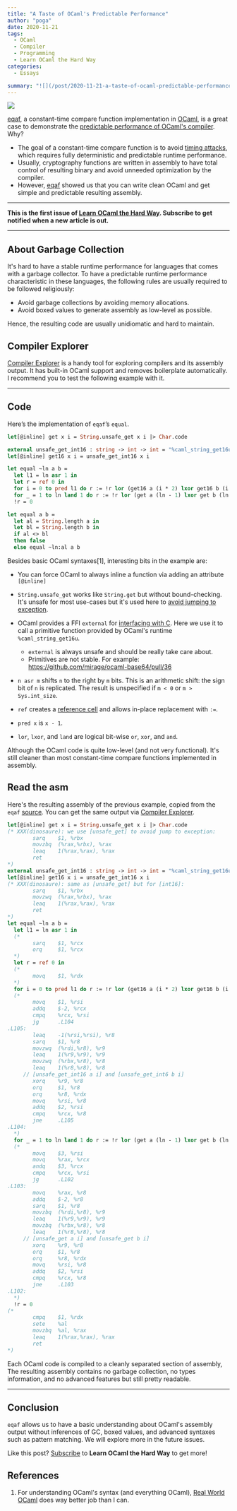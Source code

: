 ```yaml
---
title: "A Taste of OCaml's Predictable Performance"
author: "poga"
date: 2020-11-21
tags:
  - OCaml
  - Compiler
  - Programming
  - Learn OCaml the Hard Way
categories:
  - Essays

summary: "![](/post/2020-11-21-a-taste-of-ocaml-predictable-performance/colour-logo.png) [eqaf](https://github.com/mirage/eqaf), a constant-time compare function implementation in [OCaml](https://ocaml.org/), is a great case to demonstrate the [predictable performance of OCaml's compiler](https://signalsandthreads.com/language-design/#0008401). Why?"
---
```


![](/post/2020-11-21-a-taste-of-ocaml-predictable-performance/colour-logo.png)

[eqaf](https://github.com/mirage/eqaf), a constant-time compare function implementation in [OCaml](https://ocaml.org/), is a great case to demonstrate the [predictable performance of OCaml's compiler](https://signalsandthreads.com/language-design/#0008401). Why?

- The goal of a constant-time compare function is to avoid [timing attacks](https://en.wikipedia.org/wiki/Timing_attack), which requires fully deterministic and predictable runtime performance.
- Usually, cryptography functions are written in assembly to have total control of resulting binary and avoid unneeded optimization by the compiler.
- However, [eqaf](https://github.com/mirage/eqaf) showed us that you can write clean OCaml and get simple and predictable resulting assembly.

---

**This is the first issue of [Learn OCaml the Hard Way](https://learnocamlthehardway.substack.com/welcome). Subscribe to get notified when a new article is out.**

---

## About Garbage Collection

It's hard to have a stable runtime performance for languages that comes with a garbage collector. To have a predictable runtime performance characteristic in these languages, the following rules are usually required to be followed religiously:

- Avoid garbage collections by avoiding memory allocations.
- Avoid boxed values to generate assembly as low-level as possible.

Hence, the resulting code are usually unidiomatic and hard to maintain.

## Compiler Explorer

[Compiler Explorer](https://godbolt.org) is a handy tool for exploring compilers and its assembly output. It has built-in OCaml support and removes boilerplate automatically. I recommend you to test the following example with it.

---

## Code

Here’s the implementation of `eqaf`’s `equal`.

```ocaml
let[@inline] get x i = String.unsafe_get x i |> Char.code

external unsafe_get_int16 : string -> int -> int = "%caml_string_get16u"
let[@inline] get16 x i = unsafe_get_int16 x i

let equal ~ln a b =
  let l1 = ln asr 1 in
  let r = ref 0 in
  for i = 0 to pred l1 do r := !r lor (get16 a (i * 2) lxor get16 b (i * 2)) done ;
  for _ = 1 to ln land 1 do r := !r lor (get a (ln - 1) lxor get b (ln - 1)) done ;
  !r = 0

let equal a b =
  let al = String.length a in
  let bl = String.length b in
  if al <> bl
  then false
  else equal ~ln:al a b
```

Besides basic OCaml syntaxes[1], interesting bits in the example are:

- You can force OCaml to always inline a function via adding an attribute `[@inline]`
- `String.unsafe_get` works like `String.get` but without bound-checking. It's unsafe for most use-cases but it's used here to [avoid jumping to exception](https://github.com/mirage/eqaf/blob/master/lib/eqaf.ml#L3).
- OCaml provides a FFI `external` for [interfacing with C](https://caml.inria.fr/pub/docs/manual-ocaml/intfc.html). Here we use it to call a primitive function provided by OCaml's runtime `%caml_string_get16u`.

  - `external` is always unsafe and should be really take care about.
  - Primitives are not stable. For example: https://github.com/mirage/ocaml-base64/pull/36

- `n asr m` shifts `n` to the right by `m` bits. This is an arithmetic shift: the sign bit of `n` is replicated. The result is unspecified if `m < 0` or `m > Sys.int_size`.
- `ref` creates a [reference cell](https://dev.realworldocaml.org/imperative-programming.html) and allows in-place replacement with `:=`.
- `pred x` is `x - 1`.
- `lor`, `lxor`, and `land` are logical bit-wise `or`, `xor`, and `and`.

Although the OCaml code is quite low-level (and not very functional). It's still cleaner than most constant-time compare functions implemented in assembly.

## Read the asm

Here's the resulting assembly of the previous example, copied from the `eqaf` [source](https://github.com/mirage/eqaf/blob/master/lib/eqaf.ml). You can get the same output via [Compiler Explorer](https://godbolt.org).

```ocaml
let[@inline] get x i = String.unsafe_get x i |> Char.code
(* XXX(dinosaure): we use [unsafe_get] to avoid jump to exception:
        sarq    $1, %rbx
        movzbq  (%rax,%rbx), %rax
        leaq    1(%rax,%rax), %rax
        ret
*)
external unsafe_get_int16 : string -> int -> int = "%caml_string_get16u"
let[@inline] get16 x i = unsafe_get_int16 x i
(* XXX(dinosaure): same as [unsafe_get] but for [int16]:
        sarq    $1, %rbx
        movzwq  (%rax,%rbx), %rax
        leaq    1(%rax,%rax), %rax
        ret
*)
let equal ~ln a b =
  let l1 = ln asr 1 in
  (*
        sarq    $1, %rcx
        orq     $1, %rcx
  *)
  let r = ref 0 in
  (*
        movq    $1, %rdx
  *)
  for i = 0 to pred l1 do r := !r lor (get16 a (i * 2) lxor get16 b (i * 2)) done ;
  (*
        movq    $1, %rsi
        addq    $-2, %rcx
        cmpq    %rcx, %rsi
        jg      .L104
.L105:
        leaq    -1(%rsi,%rsi), %r8
        sarq    $1, %r8
        movzwq  (%rdi,%r8), %r9
        leaq    1(%r9,%r9), %r9
        movzwq  (%rbx,%r8), %r8
        leaq    1(%r8,%r8), %r8
     // [unsafe_get_int16 a i] and [unsafe_get_int6 b i]
        xorq    %r9, %r8
        orq     $1, %r8
        orq     %r8, %rdx
        movq    %rsi, %r8
        addq    $2, %rsi
        cmpq    %rcx, %r8
        jne     .L105
.L104:
  *)
  for _ = 1 to ln land 1 do r := !r lor (get a (ln - 1) lxor get b (ln - 1)) done ;
  (*
        movq    $3, %rsi
        movq    %rax, %rcx
        andq    $3, %rcx
        cmpq    %rcx, %rsi
        jg      .L102
.L103:
        movq    %rax, %r8
        addq    $-2, %r8
        sarq    $1, %r8
        movzbq  (%rdi,%r8), %r9
        leaq    1(%r9,%r9), %r9
        movzbq  (%rbx,%r8), %r8
        leaq    1(%r8,%r8), %r8
     // [unsafe_get a i] and [unsafe_get b i]
        xorq    %r9, %r8
        orq     $1, %r8
        orq     %r8, %rdx
        movq    %rsi, %r8
        addq    $2, %rsi
        cmpq    %rcx, %r8
        jne     .L103
.L102:
  *)
  !r = 0
(*
        cmpq    $1, %rdx
        sete    %al
        movzbq  %al, %rax
        leaq    1(%rax,%rax), %rax
        ret
*)
```

Each OCaml code is compiled to a cleanly separated section of assembly, The resulting assembly contains no garbage collection, no types information, and no advanced features but still pretty readable.

---

## Conclusion

`eqaf` allows us to have a basic understanding about OCaml's assembly output without inferences of GC, boxed values, and advanced syntaxes such as pattern matching. We will explore more in the future issues.

Like this post? [Subscribe](https://learnocamlthehardway.substack.com/welcome) to **Learn OCaml the Hard Way** to get more!

## References

1. For understanding OCaml's syntax (and everything OCaml), [Real World OCaml](https://dev.realworldocaml.org/) does way better job than I can.
